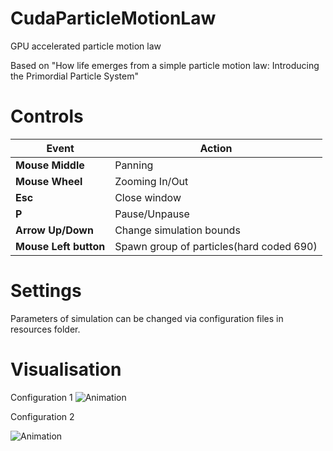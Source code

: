 # CudaParticleMotionLaw

GPU accelerated particle motion law

Based on "How life emerges from a simple particle motion law: Introducing the Primordial Particle System"    

# Controls  

|Event|Action|  
|---|---|  
|**Mouse Middle**|Panning|  
|**Mouse Wheel**|Zooming In/Out|  
|**Esc**|Close window|  
|**P**|Pause/Unpause|  
|**Arrow Up/Down**|Change simulation bounds|  
|**Mouse Left button**|Spawn group of particles(hard coded 690)|  

# Settings

Parameters of simulation can be changed via configuration files in resources folder.

# Visualisation

Configuration 1
![Animation](https://github.com/SlawoStr/ParticalMotionLaw/blob/master/Animation.gif)

Configuration 2

![Animation](https://github.com/SlawoStr/ParticalMotionLaw/blob/master/Animation.gif)
